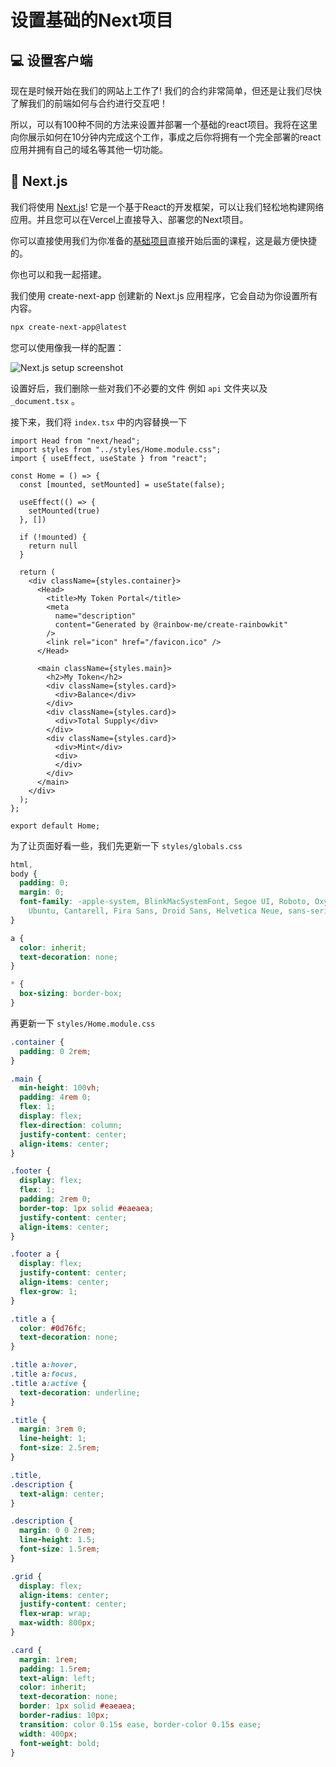# 设置基础的Next项目

## 💻 设置客户端

现在是时候开始在我们的网站上工作了! 我们的合约非常简单，但还是让我们尽快了解我们的前端如何与合约进行交互吧！

所以，可以有100种不同的方法来设置并部署一个基础的react项目。我将在这里向你展示如何在10分钟内完成这个工作，事成之后你将拥有一个完全部署的react应用并拥有自己的域名等其他一切功能。

## 🤯 Next.js

我们将使用 [Next.js](https://www.nextjs.cn/)! 它是一个基于React的开发框架，可以让我们轻松地构建网络应用。并且您可以在Vercel上直接导入、部署您的Next项目。

你可以直接使用我们为你准备的[基础项目](https://github.com/MetaAlchemy/my-token-portal)直接开始后面的课程，这是最方便快捷的。

你也可以和我一起搭建。

我们使用 create-next-app 创建新的 Next.js 应用程序，它会自动为你设置所有内容。

```bash
npx create-next-app@latest
```

您可以使用像我一样的配置：

![Next.js setup screenshot](https://live.staticflickr.com/65535/52750582579_da1875f968_c.jpg)

设置好后，我们删除一些对我们不必要的文件 例如 `api` 文件夹以及`_document.tsx` 。

接下来，我们将 `index.tsx` 中的内容替换一下

```tsx
import Head from "next/head";
import styles from "../styles/Home.module.css";
import { useEffect, useState } from "react";

const Home = () => {
  const [mounted, setMounted] = useState(false);

  useEffect(() => {
    setMounted(true)
  }, [])

  if (!mounted) {
    return null
  }

  return (
    <div className={styles.container}>
      <Head>
        <title>My Token Portal</title>
        <meta
          name="description"
          content="Generated by @rainbow-me/create-rainbowkit"
        />
        <link rel="icon" href="/favicon.ico" />
      </Head>

      <main className={styles.main}>
        <h2>My Token</h2>
        <div className={styles.card}>
          <div>Balance</div>
        </div>
        <div className={styles.card}>
          <div>Total Supply</div>
        </div>
        <div className={styles.card}>
          <div>Mint</div>
          <div>
          </div>
        </div>
      </main>
    </div>
  );
};

export default Home;
```

为了让页面好看一些，我们先更新一下 `styles/globals.css`

```css
html,
body {
  padding: 0;
  margin: 0;
  font-family: -apple-system, BlinkMacSystemFont, Segoe UI, Roboto, Oxygen,
    Ubuntu, Cantarell, Fira Sans, Droid Sans, Helvetica Neue, sans-serif;
}

a {
  color: inherit;
  text-decoration: none;
}

* {
  box-sizing: border-box;
}
```

再更新一下 `styles/Home.module.css`

```css
.container {
  padding: 0 2rem;
}

.main {
  min-height: 100vh;
  padding: 4rem 0;
  flex: 1;
  display: flex;
  flex-direction: column;
  justify-content: center;
  align-items: center;
}

.footer {
  display: flex;
  flex: 1;
  padding: 2rem 0;
  border-top: 1px solid #eaeaea;
  justify-content: center;
  align-items: center;
}

.footer a {
  display: flex;
  justify-content: center;
  align-items: center;
  flex-grow: 1;
}

.title a {
  color: #0d76fc;
  text-decoration: none;
}

.title a:hover,
.title a:focus,
.title a:active {
  text-decoration: underline;
}

.title {
  margin: 3rem 0;
  line-height: 1;
  font-size: 2.5rem;
}

.title,
.description {
  text-align: center;
}

.description {
  margin: 0 0 2rem;
  line-height: 1.5;
  font-size: 1.5rem;
}

.grid {
  display: flex;
  align-items: center;
  justify-content: center;
  flex-wrap: wrap;
  max-width: 800px;
}

.card {
  margin: 1rem;
  padding: 1.5rem;
  text-align: left;
  color: inherit;
  text-decoration: none;
  border: 1px solid #eaeaea;
  border-radius: 10px;
  transition: color 0.15s ease, border-color 0.15s ease;
  width: 400px;
  font-weight: bold;
}
```
